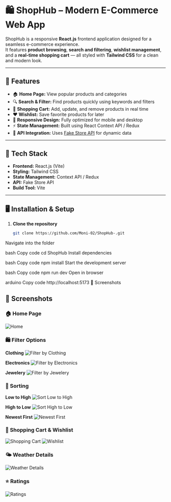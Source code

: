 # 🛍️ ShopHub – Modern E-Commerce Web App

ShopHub is a responsive **React.js** frontend application designed for a seamless e-commerce experience.  
It features **product browsing**, **search and filtering**, **wishlist management**, and a **real-time shopping cart** — all styled with **Tailwind CSS** for a clean and modern look.

---

## 🚀 Features

- 🏠 **Home Page:** View popular products and categories  
- 🔍 **Search & Filter:** Find products quickly using keywords and filters  
- 🛒 **Shopping Cart:** Add, update, and remove products in real time  
- ❤️ **Wishlist:** Save favorite products for later  
- 📱 **Responsive Design:** Fully optimized for mobile and desktop  
- ⚡ **State Management:** Built using React Context API / Redux  
- 🔗 **API Integration:** Uses [Fake Store API](https://fakestoreapi.com/) for dynamic data  

---

## 🧩 Tech Stack

- **Frontend:** React.js (Vite)
- **Styling:** Tailwind CSS  
- **State Management:** Context API / Redux  
- **API:** Fake Store API  
- **Build Tool:** Vite  

---

## 🖥️ Installation & Setup

1. **Clone the repository**
   ```bash
   git clone https://github.com/Moni-02/ShopHub-.git
Navigate into the folder

bash
Copy code
cd ShopHub
Install dependencies

bash
Copy code
npm install
Start the development server

bash
Copy code
npm run dev
Open in browser

arduino
Copy code
http://localhost:5173
📸 Screenshots
## 📸 Screenshots

### 🏠 Home Page
![Home](https://github.com/Moni-02/Shop_Hub-/blob/main/screenshots/home.png)

### 🛍️ Filter Options
**Clothing**
![Filter by Clothing](https://github.com/Moni-02/Shop_Hub-/blob/main/screenshots/filter_by_clothing.png)

**Electronics**
![Filter by Electronics](https://github.com/Moni-02/Shop_Hub-/blob/main/screenshots/filter_by_electronics.png)

**Jewelery**
![Filter by Jewelery](https://github.com/Moni-02/Shop_Hub-/blob/main/screenshots/filter_by_jewelery.png)

### 🧮 Sorting
**Low to High**
![Sort Low to High](https://github.com/Moni-02/Shop_Hub-/blob/main/screenshots/sortby_low_to_high.png)

**High to Low**
![Sort High to Low](https://github.com/Moni-02/Shop_Hub-/blob/main/screenshots/sortby_high_to_low.png)

**Newest First**
![Newest First](https://github.com/Moni-02/Shop_Hub-/blob/main/screenshots/sortby_newest_first.png)

### 🛒 Shopping Cart & Wishlist
![Shopping Cart](https://github.com/Moni-02/Shop_Hub-/blob/main/screenshots/shoppingcart.png)
![Wishlist](https://github.com/Moni-02/Shop_Hub-/blob/main/screenshots/wishlist.png)

### 🌤️ Weather Details
![Weather Details](https://github.com/Moni-02/Shop_Hub-/blob/main/screenshots/weather_details.png)

### ⭐ Ratings
![Ratings](https://github.com/Moni-02/Shop_Hub-/blob/main/screenshots/rating.png)

